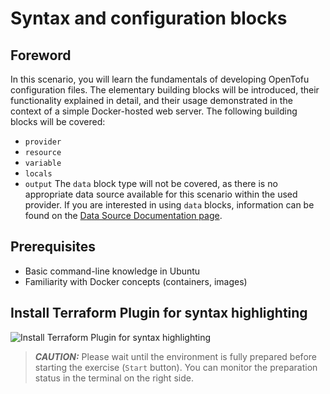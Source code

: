 # Syntax and configuration blocks

## Foreword

In this scenario, you will learn the fundamentals of developing OpenTofu configuration files. 
The elementary building blocks will be introduced, their functionality explained in detail, and their usage demonstrated in the context of a simple Docker-hosted web server. 
The following building blocks will be covered:
- `provider`
- `resource`
- `variable`
- `locals`
- `output`
The `data` block type will not be covered, as there is no appropriate data source available for this scenario within the used provider.
If you are interested in using `data` blocks, information can be found on the [Data Source Documentation page](https://opentofu.org/docs/language/data-sources/).

## Prerequisites
- Basic command-line knowledge in Ubuntu
- Familiarity with Docker concepts (containers, images)

## Install Terraform Plugin for syntax highlighting

![Install Terraform Plugin for syntax highlighting](./assets/terraform_plugin.png)

> **_CAUTION:_** Please wait until the environment is fully prepared before starting the exercise (`Start` button). You can monitor the preparation status in the terminal on the right side.
